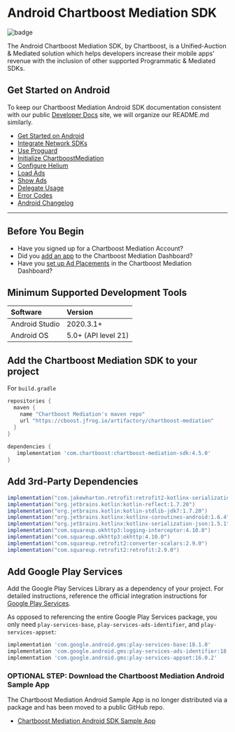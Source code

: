 # Android Chartboost Mediation SDK

![badge](https://img.shields.io/endpoint?url=https%3A%2F%2Fchartboost.s3.amazonaws.com%2Fchartboost-mediation%2Fsdk%2Fandroid%2Fcode-coverage%2Fcoverage-percent.json)

The Android Chartboost Mediation SDK, by Chartboost, is a Unified-Auction & Mediated solution which helps developers increase their mobile apps' revenue with the inclusion of other supported Programmatic & Mediated SDKs.

## Get Started on Android

To keep our Chartboost Mediation Android SDK documentation consistent with our public [Developer Docs](https://developers.chartboost.com) site, we will organize our README.md similarly.

- [Get Started on Android](#get-started-on-android)
- [Integrate Network SDKs](Documentation/IntegrateNetworkSdks.md)
- [Use Proguard](Documentation/UseProguard.md)
- [Initialize ChartboostMediation](Documentation/InitializeChartboostMediation.md)
- [Configure Helium](Documentation/ConfigureHelium.md)
- [Load Ads](Documentation/LoadAds.md)
- [Show Ads](Documentation/ShowAds.md)
- [Delegate Usage](Documentation/DelegateUsage.md)
- [Error Codes](Documentation/ErrorCodes.md)
- [Android Changelog](CHANGELOG.md)

----

## Before You Begin

- Have you signed up for a Chartboost Mediation Account?
- Did you [add an app](https://developers.chartboost.com/docs/import-apps-into-helium) to the Chartboost Mediation Dashboard?
- Have you [set up Ad Placements](https://developers.chartboost.com/docs/manage-placements) in the Chartboost Mediation Dashboard?

## Minimum Supported Development Tools

| Software       | Version             |
| :------------- | :------------------ |
| Android Studio | 2020.3.1+           |
| Android OS     | 5.0+ (API level 21) |

## Add the Chartboost Mediation SDK to your project

For `build.gradle`

```gradle
repositories {
  maven {
    name "Chartboost Mediation's maven repo"
    url "https://cboost.jfrog.io/artifactory/chartboost-mediation"
  }
}
 
dependencies {
   implementation 'com.chartboost:chartboost-mediation-sdk:4.5.0'
}
```

## Add 3rd-Party Dependencies

```gradle
implementation("com.jakewharton.retrofit:retrofit2-kotlinx-serialization-converter:1.0.0")
implementation("org.jetbrains.kotlin:kotlin-reflect:1.7.20")
implementation("org.jetbrains.kotlin:kotlin-stdlib-jdk7:1.7.20")
implementation("org.jetbrains.kotlinx:kotlinx-coroutines-android:1.6.4")
implementation("org.jetbrains.kotlinx:kotlinx-serialization-json:1.5.1")
implementation("com.squareup.okhttp3:logging-interceptor:4.10.0")
implementation("com.squareup.okhttp3:okhttp:4.10.0")
implementation("com.squareup.retrofit2:converter-scalars:2.9.0")
implementation("com.squareup.retrofit2:retrofit:2.9.0")
```

## Add Google Play Services

Add the Google Play Services Library as a dependency of your project. For detailed instructions, reference the official integration instructions for [Google Play Services](https://developers.google.com/android/guides/setup).

As opposed to referencing the entire Google Play Services package, you only need `play-services-base`, `play-services-ads-identifier`, and `play-services-appset`:

```gradle
implementation 'com.google.android.gms:play-services-base:18.1.0'
implementation 'com.google.android.gms:play-services-ads-identifier:18.0.1'
implementation 'com.google.android.gms:play-services-appset:16.0.2'
```

### OPTIONAL STEP: Download the Chartboost Mediation Android Sample App

The Chartboost Mediation Android Sample App is no longer distributed via a package and has been moved to a public GitHub repo.

- [Chartboost Mediation Android SDK Sample App](https://github.com/ChartBoost/android-chartboost-mediation-sdk-example)
